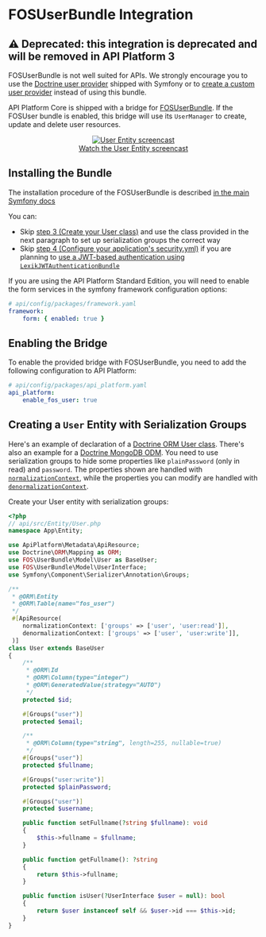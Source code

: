 # FOSUserBundle Integration

## ⚠️ Deprecated: this integration is deprecated and will be removed in API Platform 3

FOSUserBundle is not well suited for APIs. We strongly encourage you to use the [Doctrine user provider](https://symfony.com/doc/current/security/user_provider.html#entity-user-provider)
shipped with Symfony or to [create a custom user provider](https://symfony.com/doc/current/security/user_provider.html#creating-a-custom-user-provider)
instead of using this bundle.

API Platform Core is shipped with a bridge for [FOSUserBundle](https://github.com/FriendsOfSymfony/FOSUserBundle).
If the FOSUser bundle is enabled, this bridge will use its `UserManager` to create, update and delete user resources.

<p align="center" class="symfonycasts"><a href="https://symfonycasts.com/screencast/api-platform/user-entity?cid=apip"><img src="../distribution/images/symfonycasts-player.png" alt="User Entity screencast"><br>Watch the User Entity screencast</a></p>

## Installing the Bundle

The installation procedure of the FOSUserBundle is described [in the main Symfony docs](https://symfony.com/doc/master/bundles/FOSUserBundle/index.html)

You can:

* Skip [step 3 (Create your User class)](https://symfony.com/doc/master/bundles/FOSUserBundle/index.html#step-3-create-your-user-class)
and use the class provided in the next paragraph to set up serialization groups the correct way
* Skip [step 4 (Configure your application's security.yml)](https://symfony.com/doc/master/bundles/FOSUserBundle/index.html#step-4-configure-your-application-s-security-yml)
if you are planning to [use a JWT-based authentication using `LexikJWTAuthenticationBundle`](jwt.md)

If you are using the API Platform Standard Edition, you will need to enable the form services in the symfony framework
configuration options:

```yaml
# api/config/packages/framework.yaml
framework:
    form: { enabled: true }
```

## Enabling the Bridge

To enable the provided bridge with FOSUserBundle, you need to add the following configuration to API Platform:

```yaml
# api/config/packages/api_platform.yaml
api_platform:
    enable_fos_user: true
```

## Creating a `User` Entity with Serialization Groups

Here's an example of declaration of a [Doctrine ORM User class](https://github.com/FriendsOfSymfony/FOSUserBundle/blob/master/Resources/doc/index.rst#a-doctrine-orm-user-class).
There's also an example for a [Doctrine MongoDB ODM](https://github.com/FriendsOfSymfony/FOSUserBundle/blob/master/Resources/doc/index.rst#b-mongodb-user-class).
You need to use serialization groups to hide some properties like `plainPassword` (only in read) and `password`. The properties
shown are handled with [`normalizationContext`](serialization.md#normalization), while the properties
you can modify are handled with [`denormalizationContext`](serialization.md#denormalization).

Create your User entity with serialization groups:

```php
<?php
// api/src/Entity/User.php
namespace App\Entity;

use ApiPlatform\Metadata\ApiResource;
use Doctrine\ORM\Mapping as ORM;
use FOS\UserBundle\Model\User as BaseUser;
use FOS\UserBundle\Model\UserInterface;
use Symfony\Component\Serializer\Annotation\Groups;

/**
 * @ORM\Entity
 * @ORM\Table(name="fos_user")
 */
 #[ApiResource(
    normalizationContext: ['groups' => ['user', 'user:read']],
    denormalizationContext: ['groups' => ['user', 'user:write']],
 )]
class User extends BaseUser
{
    /**
     * @ORM\Id
     * @ORM\Column(type="integer")
     * @ORM\GeneratedValue(strategy="AUTO")
     */
    protected $id;

    #[Groups("user")]
    protected $email;

    /**
     * @ORM\Column(type="string", length=255, nullable=true)
     */
    #[Groups("user")]
    protected $fullname;

    #[Groups("user:write")]
    protected $plainPassword;

    #[Groups("user")]
    protected $username;

    public function setFullname(?string $fullname): void
    {
        $this->fullname = $fullname;
    }

    public function getFullname(): ?string
    {
        return $this->fullname;
    }

    public function isUser(?UserInterface $user = null): bool
    {
        return $user instanceof self && $user->id === $this->id;
    }
}
```
